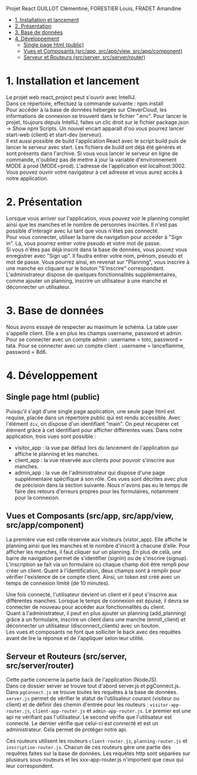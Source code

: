 Projet React
GUILLOT Clémentine, FORESTIER Louis, FRADET Amandine

- [1. Installation et lancement](#1-installation-et-lancement)
- [2. Présentation](#2-présentation)
- [3. Base de données](#3-base-de-données)
- [4. Développement](#4-développement)
  - [Single page html (public)](#single-page-html-public)
  - [Vues et Composants (src/app, src/app/view, src/app/component)](#vues-et-composants-srcapp-srcappview-srcappcomponent)
  - [Serveur et Routeurs (src/server, src/server/router)](#serveur-et-routeurs-srcserver-srcserverrouter)

# 1. Installation et lancement
Le projet web react_project peut s'ouvrir avec IntelliJ.   
Dans ce répertoire, effectuez la commande suivante : npm install   
Pour accéder à la base de données hébergée sur CleverCloud, les informations de connexion se trouvent dans le fichier ".env".
Pour lancer le projet, toujours depuis IntelliJ, faites un clic droit sur le fichier package.json -> Show npm Scripts. 
Un nouvel encart apparaît d'où vous pourrez lancer start-web (client) et start-dev (serveur).  
Il est aussi possible de build l'application React avec le script build puis de lancer le serveur avec start.
Les fichiers de build ont déjà été générés et sont présents dans l'archive. 
Si vous vous lancer le serveur en ligne de commande, n'oubliez pas de mettre à jour la variable d'environnement MODE à prod (MODE=prod). 
L'adresse de l'application est localhost:3002.   
Vous pouvez ouvrir votre navigateur à cet adresse et vous aurez accès à notre application.   

# 2. Présentation
Lorsque vous arriver sur l'application, vous pouvez voir le planning complet ainsi que les manches et le nombre de personnes inscrites. 
Il n'est pas possible d'interagir avec lui tant que vous n'êtes pas connecté.   
Pour vous connecter, utiliser la barre de navigation pour accéder à "Sign in". Là, vous pourrez entrer votre pseudo et votre mot de passe.   
Si vous n'êtes pas déjà inscrit dans la base de données, vous pouvez vous enregistrer avec "Sign up". Il faudra entrer votre nom, prénom, pseudo et mot de passe. 
Vous pourrez ainsi, en revenat sur "Planning", vous inscrire à une manche en cliquant sur le bouton "S'inscrire" correspondant.   
L'administrateur dispose de quelques fonctionnalités supplémentaires, comme ajouter un planning, inscrire un utilisateur à une manche et déconnecter un utilisateur.

# 3. Base de données
Nous avons essayé de respecter au maximum le schéma. 
La table user s'appelle client. Elle a en plus les champs username, password et admin.
Pour se connecter avec un compte admin : username = toto, password = tata.
Pour se connecter avec un compte client : username = lanceflamme, password = 8d6.

# 4. Développement

## Single page html (public)
Puisqu'il s'agit d'une single page application, une seule page html est requise, placée dans un répertoire public qui est rendu accessible. 
Avec l'élément `div`, on dispose d'un identifiant "main". 
On peut récupérer cet élément grâce à cet identifiant pour afficher différentes vues. 
Dans notre application, trois vues sont possible :
- visitor_app : la vue par défaut lors du lancement de l'application qui affiche le planning et les manches.
- client_app : la vue réservée aux clients pour pouvoir s'inscrire aux manches.
- admin_app : la vue de l'administrateur qui dispose d'une page supplémentaire spécifique à son rôle.
Ces vues sont décrites avec plus de précision dans la section suivante.
Nous n'avons pas eu le temps de faire des retours d'erreurs propres pour les formulaires, notamment pour la connexion.

## Vues et Composants (src/app, src/app/view, src/app/component)
La première vue est celle réservée aux visiteurs (vistor_app). Elle affiche le planning ainsi que les manches et le nombre d'inscrit à chacune d'elle. 
Pour afficher les manches, il faut cliquer sur un planning.
En plus de celà, une barre de navigation permet de s'identifier (signin) ou de s'inscrire (signup).   
L'inscription se fait via un formulaire où chaque champ doit être rempli pour créer un client. 
Quant à l'identification, deux champs sont à remplir pour vérifier l'existence de ce compte client. Ainsi, un token est créé avec un temps de connexion limité (de 10 minutes).   

Une fois connecté, l'utilisateur devient un client et il peut s'inscrire aux différentes manches.
Lorsque le temps de connexion est épuisé, il devra se connecter de nouveau pour accéder aux fonctionnalités du client.   
Quant à l'administrateur, il peut en plus ajouter un planning (add_planning) grâce à un formulaire, inscrire un client dans une manche (enroll_client) 
et déconnecter un utilisateur (disconnect_clients) avec un bouton.   
Les vues et composants ne font que solliciter le back avec des requêtes avant de lire la réponse et de l'appliquer selon leur utilité.


## Serveur et Routeurs (src/server, src/server/router)
Cette partie concerne la partie back de l'application (NodeJS).   
Dans ce dossier server se trouve tout d'abord server.js et pgConnect.js.   
Dans `pgConnect.js` se trouve toutes les requêtes à la base de données.  
`server.js` permet de vérifier le statut de l'utilisateur courant (visiteur ou client) et de définir des chemin d'entrée
pour les routeurs : `visitor-app-router.js`, `client-app-router.js` et `admin-app-router.js`.
Le premier est une api ne vérifiant pas l'utilisateur. Le second vérifie que l'utilisateur est connecté. Le dernier vérifie
que celui-ci est connecté et est un administrateur. Cela permet de protéger notre api.

Ces routeurs utilisent les routeurs `client-router.js`, `planning-router.js` et `inscription-router.js`.
Chacun de ces routeurs gère une partie des requêtes faites sur la base de données. 
Les requêtes http sont séparées sur plusieurs sous-routeurs et les xxx-app-router.js n'importent que ceux qui leur correspondent.


